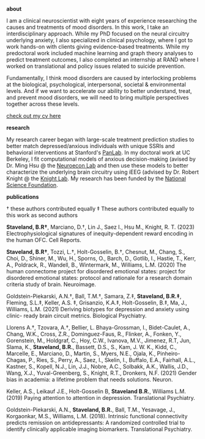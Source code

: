 **about**

I am a clinical neuroscientist with eight years of experience researching the causes and treatments of mood disorders. In this work, I take an interdisciplinary approach. While my PhD focused on the neural circuitry underlying anxiety, I also specialized in clinical psychology, where I got to work hands-on with clients giving evidence-based treatments. While my predoctoral work included machine learning and graph theory analyses to predict treatment outcomes, I also completed an internship at RAND where I worked on translational and policy issues related to suicide prevention. 

Fundamentally, I think mood disorders are caused by interlocking problems at the biological, psychological, interpersonal, societal & environmental levels. And if we want to accelerate our ability to better understand, treat, and prevent mood disorders, we will need to bring multiple perspectives together across these levels.   

[check out my cv here](https://github.com/bstavel/bstavel.github.io/blob/main/assets/docs/CurriculumVitae_BrookeStaveland.pdf)

**research**

My research career began with large-scale treatment prediction studies to better match depressed/anxious individuals with unique SSRIs and behavioral interventions at Stanford's [PanLab](https://williamspanlab.com/). In my doctoral work at UC Berkeley, I fit computational models of anxious decision-making (avised by Dr. Ming Hsu @ the [Neuroecon Lab](https://neuroecon.berkeley.edu/) and then use these models to better characterize the underlying brain circuitry using iEEG (advised by Dr. Robert Knight @ the [Knight Lab](https://knightlab.neuro.berkeley.edu/). My research has been funded by the [National Science Foundation](https://www.nsfgrfp.org/).

**publications**

† these authors contributed equally
‡ These authors contributed equally to this work as second authors

**Staveland, B.R†**, Marciano, D.†, Lin J., Saez I., Hsu M., Knight, R. T. (2023)
Electrophysiological signatures of inequity-dependent reward encoding in the
human OFC. Cell Reports.

**Staveland, B.R†**, Tozzi, L.†, Holt-Gosselin, B.†, Chesnut, M., Chang, S., Choi,
D., Shiner, M., Wu, H., Sporns, O., Barch, D., Gotlib, I., Hastie, T., Kerr, A.,
Poldrack, R., Wandell, B., Wintermark, M., Williams, L.M. (2020) The human
connectome project for disordered emotional states: project for disordered emotional states: protocol and rationale for a
research domain criteria study of brain. Neuroimage.

Goldstein-Piekarski, A.N.†, Ball, T.M.†, Samara, Z.‡, **Staveland, B.R.‡**,
Fleming, S.L.‡, Keller, A.S. ‡, Grisanzio, K.A.‡, Holt-Gosselin, B.‡, Ma, J.,
Williams, L.M. (2021) Deriving biotypes for depression and anxiety using clinic-
ready brain circuit metrics. Biological Psychiatry.

Llorens A.†, Tzovara, A.†, Bellier, L. Bhaya-Grossman, I., Bidet-Caulet, A., Chang,
W.K., Cross, Z.R., Dominguez-Faus, R., Flinker, A., Fonken, Y., Gorenstein, M.,
Holdgraf, C., Hoy, C.W., Ivanova, M.V., Jimenez, R.T, Jun, Slama, K.,
**Staveland, B.R.**, Bassett, D.S., S., Kam, J. W. K., Kidd, C., Marcelle, E.,
Marciano, D., Martin, S., Myers, N.E., Ojala, K., Pinheiro-Chagas, P., Ries, S.,
Perry, A., Saez, I., Skelin, I., Buffalo, E.A., Fairhall, A.L., Kastner, S., Kopell, N.J.,
Lin, J.J., Nobre, A.C., Solbakk, A.K., Wallis, J.D., Wang, X.J., Yuval-Greenberg,
S., Knight, R.T., Dronkers, N.F. (2021) Gender bias in academia: a lifetime
problem that needs solutions. Neuron.

Keller, A.S., Leikauf J.E., Holt-Gosselin B, **Staveland B.R.**, Williams L.M.
(2019) Paying attention to attention in depression. Translational Psychiatry.

Goldstein-Piekarski, A.N., **Staveland, B.R.**, Ball, T.M., Yesavage, J.,
Korgaonkar, M.S., Williams, L.M. (2018). Intrinsic functional connectivity
predicts remission on antidepressants: A randomized controlled trial to identify
clinically applicable imaging biomarkers. Translational Psychiatry.
